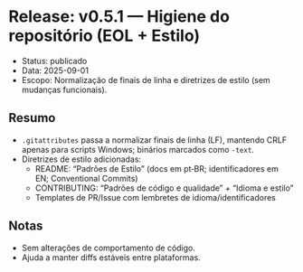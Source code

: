# Release: v0.5.1 — Higiene do repositório (EOL + Estilo)

- Status: publicado
- Data: 2025-09-01
- Escopo: Normalização de finais de linha e diretrizes de estilo (sem mudanças funcionais).

## Resumo

- `.gitattributes` passa a normalizar finais de linha (LF), mantendo CRLF apenas para scripts Windows; binários marcados como `-text`.
- Diretrizes de estilo adicionadas:
  - README: “Padrões de Estilo” (docs em pt‑BR; identificadores em EN; Conventional Commits)
  - CONTRIBUTING: “Padrões de código e qualidade” + “Idioma e estilo”
  - Templates de PR/Issue com lembretes de idioma/identificadores

## Notas

- Sem alterações de comportamento de código.
- Ajuda a manter diffs estáveis entre plataformas.

